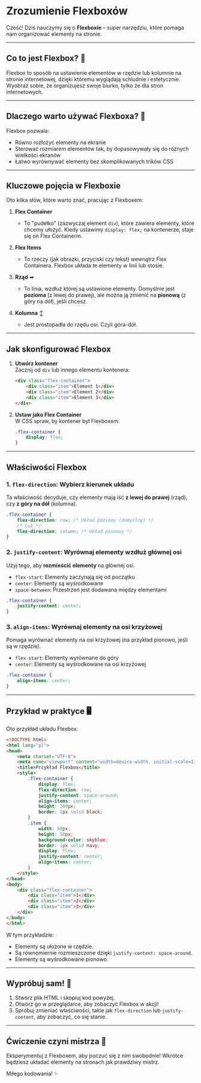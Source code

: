 # Zrozumienie Flexboxów

Cześć! Dziś nauczymy się o **Flexboxie** – super narzędziu, które pomaga nam organizować elementy na stronie.

---

## Co to jest Flexbox? 🤔

Flexbox to sposób na ustawienie elementów w rzędzie lub kolumnie na stronie internetowej, dzięki któremu wyglądają schludnie i estetycznie. Wyobraź sobie, że organizujesz swoje biurko, tylko że dla stron internetowych.

---

## Dlaczego warto używać Flexboxa? 📐

Flexbox pozwala:
- Równo rozłożyć elementy na ekranie
- Sterować rozmiarem elementów tak, by dopasowywały się do różnych wielkości ekranów
- Łatwo wyrównywać elementy bez skomplikowanych trików CSS

---

## Kluczowe pojęcia w Flexboxie

Oto kilka słów, które warto znać, pracując z Flexboxem:

1. **Flex Container** 
   - To "pudełko" (zazwyczaj element `div`), które zawiera elementy, które chcemy ułożyć. Kiedy ustawimy `display: flex;` na kontenerze, staje się on Flex Containerm.

2. **Flex Items** 
   - To rzeczy (jak obrazki, przyciski czy tekst) wewnątrz Flex Containera. Flexbox układa te elementy w linii lub stosie.

3. **Rząd** ➡  
   - To linia, wzdłuż której są ustawione elementy. Domyślnie jest **pozioma** (z lewej do prawej), ale można ją zmienić na **pionową** (z góry na dół), jeśli chcesz.

4. **Kolumna** ↕
   - Jest prostopadła do rzędu osi. Czyli góra-dół.

---

## Jak skonfigurować Flexbox

1. **Utwórz kontener**  
   Zacznij od `div` lub innego elementu kontenera:
   ```html
   <div class="flex-container">
       <div class="item">Element 1</div>
       <div class="item">Element 2</div>
       <div class="item">Element 3</div>
   </div>
   ```

2. **Ustaw jako Flex Container**  
   W CSS spraw, by kontener był Flexboxem:
   ```css
   .flex-container {
       display: flex;
   }
   ```

---

## Właściwości Flexbox

### 1. **`flex-direction`**: Wybierz kierunek układu

Ta właściwość decyduje, czy elementy mają iść **z lewej do prawej** (rząd), czy **z góry na dół** (kolumna).

```css
.flex-container {
    flex-direction: row; /* Układ poziomy (domyślny) */
    /* Lub */
    flex-direction: column; /* Układ pionowy */
}
```

### 2. **`justify-content`**: Wyrównaj elementy wzdłuż głównej osi

Użyj tego, aby **rozmieścić elementy** na głównej osi.

- `flex-start`: Elementy zaczynają się od początku
- `center`: Elementy są wyśrodkowane
- `space-between`: Przestrzeń jest dodawana między elementami

```css
.flex-container {
    justify-content: center;
}
```

### 3. **`align-items`**: Wyrównaj elementy na osi krzyżowej

Pomaga wyrównać elementy na osi krzyżowej (na przykład pionowo, jeśli są w rzędzie).

- `flex-start`: Elementy wyrównane do góry
- `center`: Elementy są wyśrodkowane na osi krzyżowej

```css
.flex-container {
    align-items: center;
}
```

---

## Przykład w praktyce 🖥️

Oto przykład układu Flexbox:

```html
<!DOCTYPE html>
<html lang="pl">
<head>
    <meta charset="UTF-8">
    <meta name="viewport" content="width=device-width, initial-scale=1.0">
    <title>Przykład Flexbox</title>
    <style>
        .flex-container {
            display: flex;
            flex-direction: row;
            justify-content: space-around;
            align-items: center;
            height: 200px;
            border: 2px solid black;
        }
        .item {
            width: 50px;
            height: 50px;
            background-color: skyblue;
            border: 1px solid navy;
            display: flex;
            justify-content: center;
            align-items: center;
        }
    </style>
</head>
<body>
    <div class="flex-container">
        <div class="item">1</div>
        <div class="item">2</div>
        <div class="item">3</div>
    </div>
</body>
</html>
```

W tym przykładzie:
- Elementy są ułożone w rzędzie.
- Są równomiernie rozmieszczone dzięki `justify-content: space-around`.
- Elementy są wyśrodkowane pionowo.

---

## Wypróbuj sam! 🧪

1. Stwórz plik HTML i skopiuj kod powyżej.
2. Otwórz go w przeglądarce, aby zobaczyć Flexbox w akcji!
3. Spróbuj zmieniać właściwości, takie jak `flex-direction` lub `justify-content`, aby zobaczyć, co się stanie.

---

## Ćwiczenie czyni mistrza 🌟

Eksperymentuj z Flexboxem, aby poczuć się z nim swobodnie! Wkrótce będziesz układać elementy na stronach jak prawdziwy mistrz.

Miłego kodowania! ✨
